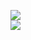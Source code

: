 [![](https://img.shields.io/badge/Made%20With-Github%20Spray-lightgrey.svg?style=for-the-badge&logo=github)](https://github.com/Annihil/github-spray#19299)  
[![](https://i.imgur.com/2DrTn0Z.gif)](https://github.com/Annihil/github-spray)